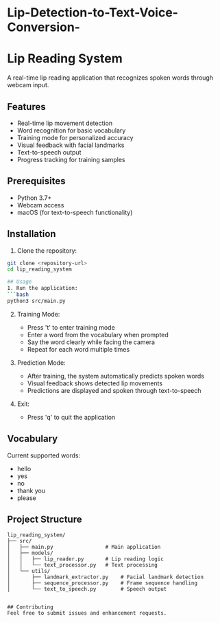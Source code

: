 # Lip-Detection-to-Text-Voice-Conversion-

# Lip Reading System

A real-time lip reading application that recognizes spoken words through webcam input.

## Features

- Real-time lip movement detection
- Word recognition for basic vocabulary
- Training mode for personalized accuracy
- Visual feedback with facial landmarks
- Text-to-speech output
- Progress tracking for training samples

## Prerequisites

- Python 3.7+
- Webcam access
- macOS (for text-to-speech functionality)

## Installation

1. Clone the repository:
```bash
git clone <repository-url>
cd lip_reading_system

## Usage
1. Run the application:
```bash
python3 src/main.py
 ```

2. Training Mode:
   
   - Press 't' to enter training mode
   - Enter a word from the vocabulary when prompted
   - Say the word clearly while facing the camera
   - Repeat for each word multiple times
3. Prediction Mode:
   
   - After training, the system automatically predicts spoken words
   - Visual feedback shows detected lip movements
   - Predictions are displayed and spoken through text-to-speech
4. Exit:
   
   - Press 'q' to quit the application
## Vocabulary
Current supported words:

- hello
- yes
- no
- thank you
- please
## Project Structure
```plaintext
lip_reading_system/
├── src/
│   ├── main.py                 # Main application
│   ├── models/
│   │   ├── lip_reader.py       # Lip reading logic
│   │   └── text_processor.py   # Text processing
│   └── utils/
│       ├── landmark_extractor.py    # Facial landmark detection
│       ├── sequence_processor.py    # Frame sequence handling
│       └── text_to_speech.py        # Speech output
 ```
```

## Contributing
Feel free to submit issues and enhancement requests.
